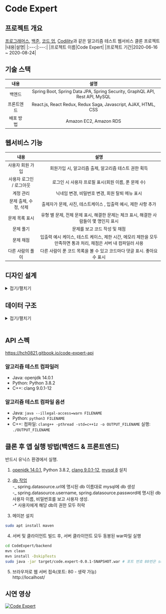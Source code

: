 ﻿# Code Expert

## 프로젝트 개요

[프로그래머스](https://programmers.co.kr/), [백준](https://www.acmicpc.net/), [코드 업](https://codeup.kr/), [Codility](https://www.codility.com/)과 같은 알고리즘 테스트 웹서비스 클론 프로젝트
|내용|설명|
|:---:|:---:|
|프로젝트 이름|Code Expert|
|프로젝트 기간|2020-06-16 ~ 2020-08-24|

## 기술 스택

|    내용    |                                    설명                                     |
| :--------: | :-------------------------------------------------------------------------: |
|   백엔드   | Spring Boot, Spring Data JPA, Spring Security, GraphQL API, Rest API, MySQL |
| 프론트엔드 |       React.js, React Redux, Redux Saga, Javascript, AJAX, HTML, CSS        |
| 배포 방법  |                           Amazon EC2, Amazon RDS                            |

## 웹서비스 기능

|           내용           |                                                       설명                                                        |
| :----------------------: | :---------------------------------------------------------------------------------------------------------------: |
|     사용자 회원 가입     |                               회원가입 시, 알고리즘 출제, 알고리즘 테스트 권한 획득                               |
| 사용자 로그인 / 로그아웃 |                                로그인 시 사용자 프로필 표시(회원 이름, 푼 문제 수)                                |
|        계정 관리         |                                  닉네임 변경, 비밀번호 변경, 회원 탈퇴 메뉴 표시                                  |
|  문제 출제, 수정, 삭제   |                          출제자가 문제, 사진, 테스트케이스 , 입출력 예시, 제한 사항 추가                          |
|      문제 목록 표시      |               유형 별 문제, 전체 문제 표시, 해결한 문제는 체크 표시, 해결한 사람들이 몇 명인지 표시               |
|        문제 풀기         |                                           문제를 보고 코드 작성 및 채점                                           |
|        문제 채점         | 입출력 예시 케이스, 테스트 케이스, 제한 시간, 메모리 제한을 모두 만족하면 통과 처리, 채점은 서버 내 컴파일러 사용 |
|     다른 사람의 풀이     |                     다른 사람이 푼 코드 목록을 볼 수 있고 코드마다 댓글 표시. 좋아요 수 표시                      |

## 디자인 설계

<details markdown="1">
<summary>접기/펼치기</summary>

<!--summary 아래 빈칸 공백 두고 내용을 적는공간-->

설계 툴: [Oven](https://ovenapp.io/)<br><br>

### 아이콘 (favicon)

<img src="./images/icon/icon.png" width="128px">

### 상단 바

<p align="center">
    <img src="./images/design/1.top_bar.png">
</p>

### 하단 바

<p align="center">
    <img src="./images/design/10.bottom_bar.png">
</p>

### 문제 출제 화면

<p align="center">
    <img src="./images/design/2.make_problem.png">
</p>

### 문제 목록 화면

<p align="center">
    <img src="./images/design/3.problem_list.png">
</p>

### 알고리즘 테스트 화면

<p align="center">
    <img src="./images/design/4.test.png">
</p>

### 다른 사람의 풀이 화면

<p align="center">
    <img src="./images/design/6.other_user_answers.png">
</p>

### 회원 가입 화면

<p align="center">
    <img src="./images/design/7.signup.png">
</p>

### 로그인 화면

<p align="center">
    <img src="./images/design/8.login.png">
</p>

### 계정 관리 화면

<p align="center">
    <img src="./images/design/9.account_management.png">
</p>
</details>

## 데이터 구조

<details markdown="1">
<summary>접기/펼치기</summary>

<!--summary 아래 빈칸 공백 두고 내용을 적는공간-->

### EER 다이어그램

<img src="./images/db/code_expert_eerd.png" title="Code Expert EERD" width="100%"/>

#### 엔티티 별 설명

##### user

사용자 정보 엔티티<br/>
|속성 이름|속성 설명|
|:---:|:---:|
| id(pk) | 사용자 아이디 |
| email | 사용자 이메일 |
| password | 사용자 비밀번호 |
| nickname | 사용자 닉네임 |
| role | 사용자 역할(ADMIN, USER) |
| created_date | 생성 날짜 |
| modified_date | 수정 날짜 |

##### problem

알고리즘 문제 정보 엔티티<br/>
|속성 이름|속성 설명|
|:---:|:---:|
| id(pk) | 문제 아이디 |
| title | 문제 제목 |
| content | 문제 내용 |
| limit_explain | 제한 사항 설명 |
| time_limit | 시간 제한(ms) |
| memory_limit | 메모리 제한(MB) |
| created_date | 생성 날짜 |
| modified_date | 수정 날짜 |
| problem_level_id(fk) | 문제 난이도 아이디(problem_level) |
| problem_type_id(fk) | 문제 유형 아이디(problem_type)|
| creator_id(fk) | 출제자 아이디(user) |

##### problem_level

알고리즘 문제 난이도 엔티티<br/>
|속성 이름|속성 설명|
|:---:|:---:|
| id(pk) | 문제 난이도 아이디 |
| name | 난이도명(1~4) |

##### problem_type

알고리즘 문제 유형 엔티티<br/>
|속성 이름|속성 설명|
|:---:|:---:|
| id(pk) | 문제 유형 아이디 |
| name | 문제 유형 |

##### problem_paramter

파라미터 명, 자료형 엔티티<br/>
문제를 채점할 때(정답 목록)와 문제 예시(입출력 예시)에 사용된다.<br/>
table_type 속성으로 둘을 구분한다.<br/>
|속성 이름|속성 설명|
|:---:|:---:|
| id(pk) | 파라미터 아이디 |
| name | 파라미터 명(변수명) |
| table_type | 채점할 때 사용되면 'a', 문제 설명에 사용되면 'e' |
| data_type_id(fk) | 자료형 아이디(datatype) |
| problem_id(fk) | 문제 아이디(problem_id) |

##### problem_return

반환될 변수의 자료형 엔티티<br/>
문제를 채점할 때(정답 목록)와 문제 예시(입출력 예시)에 사용된다.<br/>
table_type 속성으로 둘을 구분한다.<br/>
|속성 이름|속성 설명|
|:---:|:---:|
| id(pk) | 리턴 아이디 |
| table_type | 채점할 때 사용되면 'a', 문제 설명에 사용되면 'e' |
| data_type_id(fk) | 자료형 아이디 |
| problem_id(fk) | 문제 아이디(problem) |

##### problem_testase

테스트케이스(반환 값 정보) 엔티티
문제를 채점할 때(정답 목록)와 문제 예시(입출력 예시)에 사용된다.<br/>
table_type 속성으로 둘을 구분한다.<br/>
|속성 이름|속성 설명|
|:---:|:---:|
| id(pk) | 테스트케이스 아이디 |
| return value| 반환 값 |
| table_type | 채점할 때 사용되면 'a', 문제 설명에 사용되면 'e' |
| problem_id(fk) | 문제 아이디(problem) |

##### problem_parameter_value

파라미터 값 엔티티
문제를 채점할 때(정답 목록)와 문제 예시(입출력 예시)에 사용된다.<br/>
부모 엔티티인 problem_testcase의 table_type 속성으로 둘을 구분한다.
|속성 이름|속성 설명|
|:---:|:---:|
| id(pk) | 파라미터 값 아이디 |
| value | 파라미터 값 |
| problem_testcase_id(fk) | 테스트케이스 아이디(problem_testcase) |

##### code

사용자가 알고리즘 문제를 풀고 제출한 코드 엔티티<br/>
푼 결과가 맞았든 틀렸든 여기에 저장한다<br/>
사용자가 코드를 작성하다가 브라우저를 종료해도 여기서 불러올 수 있다.<br/>
|속성 이름|속성 설명|
|:---:|:---:|
| id(pk) | 코드 아이디 |
| content | 코드 내용 |
| is_init_code | 초기 코드 여부 |
| created_date | 생성 날짜 |
| modified_date | 수정 날짜 |
| creator_id | 코드 작성자 아이디 |
| language_id(fk) | 작성한 언어 아이디(language|
| problem_id(fk) | 문제 아이디(problem) |

##### language

코드 작성 시 사용한 언어(C++, Java, Python3) 엔티티<br/>
|속성 이름|속성 설명|
|:---:|:---:|
| id(pk) | 언어 아이디 |
| name | 언어 이름 |

##### data_type

파라미터, 반환되는 값의 자료형(int, double...) 엔티티<br/>
|속성 이름|속성 설명|
|:---:|:---:|
| id(pk) | 자료형 아이디 |
| name | 자료형 이름 |

##### solution

해결한 문제의 코드 정보 엔티티
코드 작성후 채점을 했을 때 테스트케이스를 모두 통과하면 여기에 저장한다.<br/>
다른 사람의 풀이 화면에서 사용한다.<br/>
|속성 이름|속성 설명|
|:---:|:---:|
| id(pk) | 솔루션 아이디 |
| created_date | 생성 날짜 |
| modified_date | 수정 날짜 |
| problem_id(fk) | 문제 아이디(problem) |
| creator_id(fk) | 푼 사람 아이디(user) |
| code_id(fk) | 코드 아이디(code) |

##### solution_comment

솔루션에 달린 댓글 엔티티
|속성 이름|속성 설명|
|:---:|:---:|
| id(pk) | 댓글 아이디 |
| content | 댓글 내용 |
| created_date | 생성 날짜 |
| modified_date | 수정 날짜 |
| solution_id(fk) | 솔루션 아이디(solution) |
| writer_id(fk) | 댓글 작성자 아이디(user) |

##### solution_like_user_info

솔루션에 좋아요 버튼을 누른 사용자 정보 엔티티
|속성 이름|속성 설명|
|:---:|:---:|
| id(pk) | 아이디 |
| like_solution_id(fk) | 좋아요 버튼이 눌린 솔루션 아이디(solution)|
| like_user_id(fk) | 좋아요 버튼을 누른 사용자 아이디(user) |

</details>
<br/>

## API 스펙

https://hch0821.gitbook.io/code-expert-api

### 알고리즘 테스트 컴파일러

- Java: openjdk 14.0.1
- Python: Python 3.8.2
- C++: clang 9.0.1-12

### 알고리즘 테스트 컴파일 옵션

- Java: `java --illegal-access=warn FILENAME`
- Python: `python3 FILENAME`
- C++:
  컴파일: `clang++ -pthread -std=c++1z -o OUTPUT_FILENAME`
  실행: `./OUTPUT_FILENAME`

## 클론 후 앱 실행 방법(백엔드 & 프론트엔드)

반드시 유닉스 환경에서 실행.

1. [openjdk 14.0.1](https://linuxhint.com/install_jdk_14_ubuntu/), Python 3.8.2, [clang 9.0.1-12](https://askubuntu.com/a/1198094), [mysql 8](https://www.tecmint.com/install-mysql-8-in-ubuntu/) 설치

2. [db 작업](https://cjh5414.github.io/mysql-create-user/)<br/> -_ spring.datasource.url에 명시된 db 이름대로 mysql에 db 생성<br/> -_ spring.datasource.username, spring.datasource.password에 명시된 db 사용자 이름, 비밀번호를 보고 사용자 생성.<br/>
   -\* 사용자에게 해당 db의 권한 모두 허락

3. 메이븐 설치

```bash
sudo apt install maven
```

4. 서버 및 클라이언트 빌드 후, 서버 클라이언트 모두 동봉된 war파일 실행

```bash
cd CodeExpert/backend
mvn clean
mvn install -DskipTests
sudo java -jar target/code.expert-0.0.1-SNAPSHOT.war # 포트 번호 80번은 sudo 권한 필요
```

5. 브라우저로 웹 서버 접속(포트: 80 - 생략 가능)<br/>
   http://localhost/


## 시연 영상

[![Code Expert](http://img.youtube.com/vi/jxMuPeMyQEk/0.jpg)](https://youtu.be/jxMuPeMyQEk 'Code Expert')
